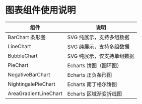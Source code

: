 # 图表组件使用说明

|  组件  | 说明  |
|  ----  | ----  |
| BarChart 条形图  | SVG 纯展示，支持多组数据 |
| LineChart  | SVG 纯展示，支持多组数据 |
| BubbleChart | SVG 纯展示，仅支持单组数据 |
| PieChart | Echarts 饼图（圆环图） |
| NegativeBarChart | Echarts 正负条形图 |
| NightingalePieChart | Echarts 南丁格尔饼图 |
| AreaGradientLineChart | Echarts 区域渐变折线图 |
